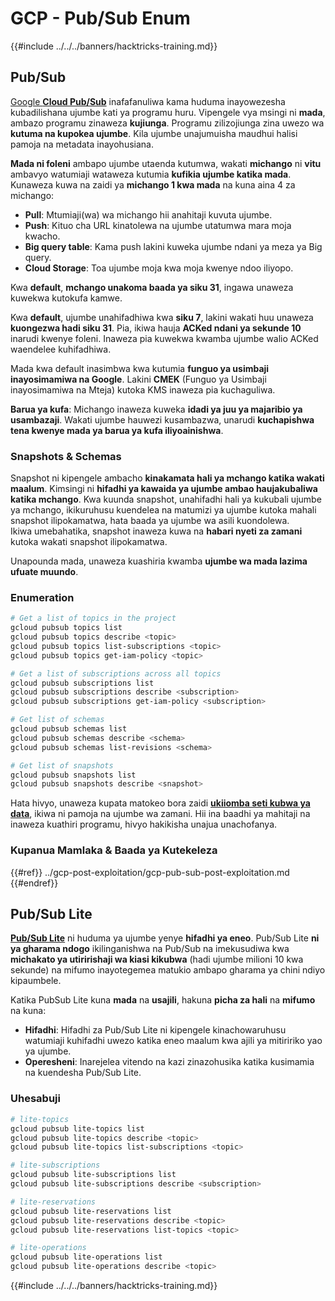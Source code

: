 # GCP - Pub/Sub Enum

{{#include ../../../banners/hacktricks-training.md}}

## Pub/Sub <a href="#reviewing-cloud-pubsub" id="reviewing-cloud-pubsub"></a>

[Google **Cloud Pub/Sub**](https://cloud.google.com/pubsub/) inafafanuliwa kama huduma inayowezesha kubadilishana ujumbe kati ya programu huru. Vipengele vya msingi ni **mada**, ambazo programu zinaweza **kujiunga**. Programu zilizojiunga zina uwezo wa **kutuma na kupokea ujumbe**. Kila ujumbe unajumuisha maudhui halisi pamoja na metadata inayohusiana.

**Mada ni foleni** ambapo ujumbe utaenda kutumwa, wakati **michango** ni **vitu** ambavyo watumiaji wataweza kutumia **kufikia ujumbe katika mada**. Kunaweza kuwa na zaidi ya **michango 1 kwa mada** na kuna aina 4 za michango:

- **Pull**: Mtumiaji(wa) wa michango hii anahitaji kuvuta ujumbe.
- **Push**: Kituo cha URL kinatolewa na ujumbe utatumwa mara moja kwacho.
- **Big query table**: Kama push lakini kuweka ujumbe ndani ya meza ya Big query.
- **Cloud Storage**: Toa ujumbe moja kwa moja kwenye ndoo iliyopo.

Kwa **default**, **mchango unakoma baada ya siku 31**, ingawa unaweza kuwekwa kutokufa kamwe.

Kwa **default**, ujumbe unahifadhiwa kwa **siku 7**, lakini wakati huu unaweza **kuongezwa hadi siku 31**. Pia, ikiwa hauja **ACKed ndani ya sekunde 10** inarudi kwenye foleni. Inaweza pia kuwekwa kwamba ujumbe walio ACKed waendelee kuhifadhiwa.

Mada kwa default inasimbwa kwa kutumia **funguo ya usimbaji inayosimamiwa na Google**. Lakini **CMEK** (Funguo ya Usimbaji inayosimamiwa na Mteja) kutoka KMS inaweza pia kuchaguliwa.

**Barua ya kufa**: Michango inaweza kuweka **idadi ya juu ya majaribio ya usambazaji**. Wakati ujumbe hauwezi kusambazwa, unarudi **kuchapishwa tena kwenye mada ya barua ya kufa iliyoainishwa**.

### Snapshots & Schemas

Snapshot ni kipengele ambacho **kinakamata hali ya mchango katika wakati maalum**. Kimsingi ni **hifadhi ya kawaida ya ujumbe ambao haujakubaliwa katika mchango**. Kwa kuunda snapshot, unahifadhi hali ya kukubali ujumbe ya mchango, ikikuruhusu kuendelea na matumizi ya ujumbe kutoka mahali snapshot ilipokamatwa, hata baada ya ujumbe wa asili kuondolewa.\
Ikiwa umebahatika, snapshot inaweza kuwa na **habari nyeti za zamani** kutoka wakati snapshot ilipokamatwa.

Unapounda mada, unaweza kuashiria kwamba **ujumbe wa mada lazima ufuate muundo**.

### Enumeration
```bash
# Get a list of topics in the project
gcloud pubsub topics list
gcloud pubsub topics describe <topic>
gcloud pubsub topics list-subscriptions <topic>
gcloud pubsub topics get-iam-policy <topic>

# Get a list of subscriptions across all topics
gcloud pubsub subscriptions list
gcloud pubsub subscriptions describe <subscription>
gcloud pubsub subscriptions get-iam-policy <subscription>

# Get list of schemas
gcloud pubsub schemas list
gcloud pubsub schemas describe <schema>
gcloud pubsub schemas list-revisions <schema>

# Get list of snapshots
gcloud pubsub snapshots list
gcloud pubsub snapshots describe <snapshot>
```
Hata hivyo, unaweza kupata matokeo bora zaidi [**ukiiomba seti kubwa ya data**](https://cloud.google.com/pubsub/docs/replay-overview), ikiwa ni pamoja na ujumbe wa zamani. Hii ina baadhi ya mahitaji na inaweza kuathiri programu, hivyo hakikisha unajua unachofanya.

### Kupanua Mamlaka & Baada ya Kutekeleza

{{#ref}}
../gcp-post-exploitation/gcp-pub-sub-post-exploitation.md
{{#endref}}

## Pub/Sub Lite

[**Pub/Sub Lite**](https://cloud.google.com/pubsub/docs/choosing-pubsub-or-lite) ni huduma ya ujumbe yenye **hifadhi ya eneo**. Pub/Sub Lite **ni ya gharama ndogo** ikilinganishwa na Pub/Sub na imekusudiwa kwa **michakato ya utiririshaji wa kiasi kikubwa** (hadi ujumbe milioni 10 kwa sekunde) na mifumo inayotegemea matukio ambapo gharama ya chini ndiyo kipaumbele.

Katika PubSub Lite kuna **mada** na **usajili**, hakuna **picha za hali** na **mifumo** na kuna:

- **Hifadhi**: Hifadhi za Pub/Sub Lite ni kipengele kinachowaruhusu watumiaji kuhifadhi uwezo katika eneo maalum kwa ajili ya mitiririko yao ya ujumbe.
- **Operesheni**: Inarejelea vitendo na kazi zinazohusika katika kusimamia na kuendesha Pub/Sub Lite.

### Uhesabuji
```bash
# lite-topics
gcloud pubsub lite-topics list
gcloud pubsub lite-topics describe <topic>
gcloud pubsub lite-topics list-subscriptions <topic>

# lite-subscriptions
gcloud pubsub lite-subscriptions list
gcloud pubsub lite-subscriptions describe <subscription>

# lite-reservations
gcloud pubsub lite-reservations list
gcloud pubsub lite-reservations describe <topic>
gcloud pubsub lite-reservations list-topics <topic>

# lite-operations
gcloud pubsub lite-operations list
gcloud pubsub lite-operations describe <topic>
```
{{#include ../../../banners/hacktricks-training.md}}

